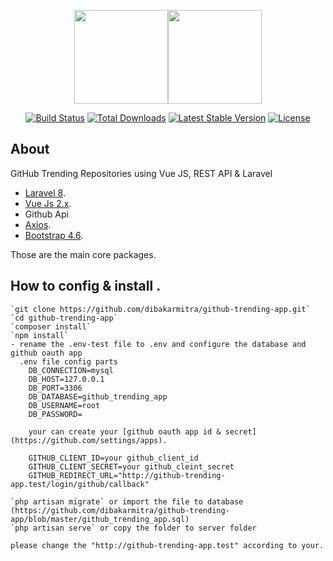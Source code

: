 <p align="center"><a href="#" height="150"><img height="150" src="https://raw.githubusercontent.com/laravel/art/master/logo-lockup/5%20SVG/2%20CMYK/1%20Full%20Color/laravel-logolockup-cmyk-red.svg" width="auto"><img height="150" src="https://vuejs.org/images/logo.svg" width="auto"></a></p>

<p align="center">
<a href="https://travis-ci.org/laravel/framework"><img src="https://travis-ci.org/laravel/framework.svg" alt="Build Status"></a>
<a href="https://packagist.org/packages/laravel/framework"><img src="https://img.shields.io/packagist/dt/laravel/framework" alt="Total Downloads"></a>
<a href="https://packagist.org/packages/laravel/framework"><img src="https://img.shields.io/packagist/v/laravel/framework" alt="Latest Stable Version"></a>
<a href="https://packagist.org/packages/laravel/framework"><img src="https://img.shields.io/packagist/l/laravel/framework" alt="License"></a>
</p>

## About
GitHub Trending Repositories
using Vue JS, REST API & Laravel

- [Laravel 8](https://laravel.com/).
- [Vue Js 2.x](https://vuejs.org/).
- Github Api
- [Axios](https://www.npmjs.com/package/axios).
- [Bootstrap 4.6](https://getbootstrap.com/).

Those are the main core packages.
## How to config & install .
    `git clone https://github.com/dibakarmitra/github-trending-app.git`
    `cd github-trending-app`
    `composer install`
    `npm install`
    - rename the .env-test file to .env and configure the database and github oauth app
      .env file config parts  
        DB_CONNECTION=mysql
        DB_HOST=127.0.0.1
        DB_PORT=3306
        DB_DATABASE=github_trending_app
        DB_USERNAME=root
        DB_PASSWORD=
        
        your can create your [github oauth app id & secret](https://github.com/settings/apps).
        
        GITHUB_CLIENT_ID=your github_client_id 
        GITHUB_CLIENT_SECRET=your github_cleint_secret
        GITHUB_REDIRECT_URL="http://github-trending-app.test/login/github/callback"
     
    `php artisan migrate` or import the file to database (https://github.com/dibakarmitra/github-trending-app/blob/master/github_trending_app.sql)
    `php artisan serve` or copy the folder to server folder
    
    please change the "http://github-trending-app.test" according to your.
    
    

